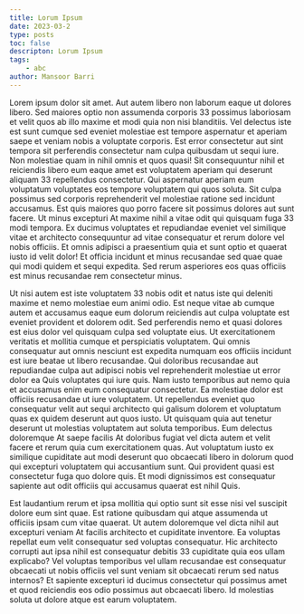 ```yaml
---
title: Lorum Ipsum
date: 2023-03-2
type: posts
toc: false
descripton: Lorum Ipsum
tags: 
    - abc
author: Mansoor Barri
---
```

Lorem ipsum dolor sit amet. Aut autem libero non laborum eaque ut dolores libero. Sed maiores optio non assumenda corporis 33 possimus laboriosam et velit quos ab illo maxime et modi quia non nisi blanditiis. Vel delectus iste est sunt cumque sed eveniet molestiae est tempore aspernatur et aperiam saepe et veniam nobis a voluptate corporis. Est error consectetur aut sint tempora sit perferendis consectetur nam culpa quibusdam ut sequi iure. Non molestiae quam in nihil omnis et quos quasi! Sit consequuntur nihil et reiciendis libero eum eaque amet est voluptatem aperiam qui deserunt aliquam 33 repellendus consectetur. Qui aspernatur aperiam eum voluptatum voluptates eos tempore voluptatem qui quos soluta. Sit culpa possimus sed corporis reprehenderit vel molestiae ratione sed incidunt accusamus. Est quis maiores quo porro facere sit possimus dolores aut sunt facere. Ut minus excepturi At maxime nihil a vitae odit qui quisquam fuga 33 modi tempora. Ex ducimus voluptates et repudiandae eveniet vel similique vitae et architecto consequuntur ad vitae consequatur et rerum dolore vel nobis officiis. Et omnis adipisci a praesentium quia et sunt optio et quaerat iusto id velit dolor! Et officia incidunt et minus recusandae sed quae quae qui modi quidem et sequi expedita. Sed rerum asperiores eos quas officiis est minus recusandae rem consectetur minus.

Ut nisi autem est iste voluptatem 33 nobis odit et natus iste qui deleniti maxime et nemo molestiae eum animi odio. Est neque vitae ab cumque autem et accusamus eaque eum dolorum reiciendis aut culpa voluptate est eveniet provident et dolorem odit. Sed perferendis nemo et quasi dolores est eius dolor vel quisquam culpa sed voluptate eius. Ut exercitationem veritatis et mollitia cumque et perspiciatis voluptatem. Qui omnis consequatur aut omnis nesciunt est expedita numquam eos officiis incidunt est iure beatae ut libero recusandae. Qui doloribus recusandae aut repudiandae culpa aut adipisci nobis vel reprehenderit molestiae ut error dolor ea Quis voluptates qui iure quis. Nam iusto temporibus aut nemo quia et accusamus enim eum consequatur consectetur. Ea molestiae dolor est officiis recusandae ut iure voluptatem. Ut repellendus eveniet quo consequatur velit aut sequi architecto qui galisum dolorem et voluptatum quas ex quidem deserunt aut quos iusto. Ut quisquam quia aut tenetur deserunt ut molestias voluptatem aut soluta temporibus. Eum delectus doloremque At saepe facilis At doloribus fugiat vel dicta autem et velit facere et rerum quia cum exercitationem quas. Aut voluptatum iusto ex similique cupiditate aut modi deserunt quo obcaecati libero in dolorum quod qui excepturi voluptatem qui accusantium sunt. Qui provident quasi est consectetur fuga quo dolore quis. Et modi dignissimos est consequatur sapiente aut odit officiis qui accusamus quaerat est nihil Quis.

Est laudantium rerum et ipsa mollitia qui optio sunt sit esse nisi vel suscipit dolore eum sint quae. Est ratione quibusdam qui atque assumenda ut officiis ipsam cum vitae quaerat. Ut autem doloremque vel dicta nihil aut excepturi veniam At facilis architecto et cupiditate inventore. Ea voluptas repellat eum velit consequatur sed voluptas consequatur. Hic architecto corrupti aut ipsa nihil est consequatur debitis 33 cupiditate quia eos ullam explicabo? Vel voluptas temporibus vel ullam recusandae est consequatur obcaecati ut nobis officiis vel sunt veniam sit obcaecati rerum sed natus internos? Et sapiente excepturi id ducimus consectetur qui possimus amet et quod reiciendis eos odio possimus aut obcaecati libero. Id molestias soluta ut dolore atque est earum voluptatem.